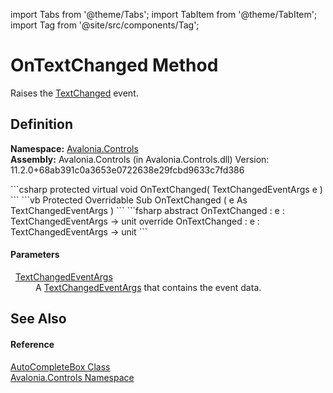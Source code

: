 import Tabs from '@theme/Tabs'; 
import TabItem from '@theme/TabItem'; 
import Tag from '@site/src/components/Tag'; 

# OnTextChanged Method


Raises the <a href="E_Avalonia_Controls_AutoCompleteBox_TextChanged">TextChanged</a> event.



## Definition
**Namespace:** <a href="N_Avalonia_Controls">Avalonia.Controls</a>  
**Assembly:** Avalonia.Controls (in Avalonia.Controls.dll) Version: 11.2.0+68ab391c0a3653e0722638e29fcbd9633c7fd386

<Tabs groupId="api-code-preview">
<TabItem value="csharp" label="C#">
```csharp
protected virtual void OnTextChanged(
	TextChangedEventArgs e
)
```
</TabItem>
<TabItem value="vb" label="VB">
```vb
Protected Overridable Sub OnTextChanged ( 
	e As TextChangedEventArgs
)
```
</TabItem>
<TabItem value="fsharp" label="F#">
```fsharp
abstract OnTextChanged : 
        e : TextChangedEventArgs -> unit 
override OnTextChanged : 
        e : TextChangedEventArgs -> unit 
```
</TabItem>
</Tabs>



#### Parameters
<dl><dt>  <a href="T_Avalonia_Controls_TextChangedEventArgs">TextChangedEventArgs</a></dt><dd>A <a href="T_Avalonia_Controls_TextChangedEventArgs">TextChangedEventArgs</a> that contains the event data.</dd></dl>

## See Also


#### Reference
<a href="T_Avalonia_Controls_AutoCompleteBox">AutoCompleteBox Class</a>  
<a href="N_Avalonia_Controls">Avalonia.Controls Namespace</a>  

